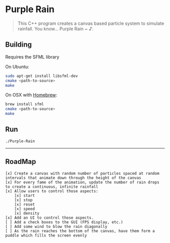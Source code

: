 # Purple Rain

>This C++ program creates  a canvas based particle system to simulate rainfall.
>You know... Purple Rain ~ ♪.


## Building

Requires the SFML library

On Ubuntu:

```sh
sudo apt-get install libsfml-dev
cmake <path-to-source>
make
```

On OSX with [Homebrew](https://brew.sh/):
```sh
brew install sfml
cmake <path-to-source>
make
```

## Run
```sh
./Purple-Rain
```

---
## RoadMap
	[x] Create a canvas with random number of particles spaced at random intervals that animate down through the height of the canvas
	[x] For every fame of the animation, update the number of rain drops to create a continuous, infinite rainfall
	[x] Allow users to control those aspects:
		[x] start
		[x] stop
		[x] reset
		[x] speed
		[x] density
	[x] Add an UI to control those aspects.
	[ ] Add a check boxes to the GUI (FPS display, etc.)
    [ ] Add some wind to blow the rain diagonally
    [ ] As the rain reaches the bottom of the canvas, have them form a puddle which fills the screen evenly
